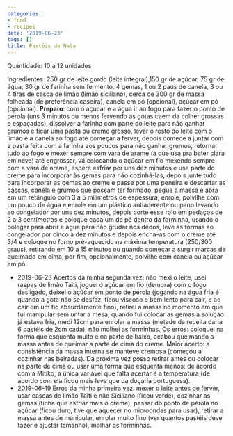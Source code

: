 ```yaml
---
categories:
- food
- recipes
date: '2019-06-23'
tags: []
title: Pastéis de Nata
---
```


Quantidade: 10 a 12 unidades

Ingredientes: 250 gr de leite gordo (leite integral),150 gr de açúcar, 75 gr de água, 30 gr de farinha sem fermento, 4 gemas, 1 ou 2 paus de canela, 3 ou 4 tiras de casca de limão (limão siciliano), cerca de 300 gr de massa folheada (de preferência caseira), canela em pó (opcional), açúcar em pó (opcional). **Preparo**: com o açúcar e a água ir ao fogo para fazer o ponto de pérola (uns 3 minutos ou menos fervendo as gotas caem da colher grossas e espaçadas), dissolver a farinha com parte do leite para não ganhar grumos e ficar uma pasta ou creme grosso, levar o resto do leite com o limão e a canela ao fogo até começar a ferver, depois comece a juntar com a pasta feita com a farinha aos poucos para não ganhar grumos, retornar tudo ao fogo e mexer sempre com vara de arame (a que usa pra bater clara em neve) até engrossar, vá colocando o açúcar em fio mexendo sempre com a vara de arame, espere esfriar por uns dez minutos e use parte do creme para incorporar às gemas para não cozinhá-las, depois junte tudo para incorporar as gemas ao creme e passe por uma peneira e descartar as cascas, canela e grumos que possam ter formado, pegue a massa e abra em um retângulo com 3 a 5 milímetros de espessura, enrole, polvilhe com um pouco de água e enrole em um plástico antiaderente ou pano levando ao congelador por uns dez minutos, depois corte esse rolo em pedaços de 2 a 3 centímetros e coloque cada um de pé dentro da forminha, usando o polegar para abrir e água para não grudar nos dedos, leve as formas ao congelador por cinco a dez minutos e depois encha-as com o creme até 3/4 e coloque no forno pré-aquecido na máxima temperatura (250/300 graus), retirando em 10 a 15 minutos ou quando começar a surgir marcas de queimado em cima, por fim, opcionalmente, polvilhe com canela ou açúcar em pó.

 - 2019-06-23 Acertos da minha segunda vez: não mexi o leite, usei raspas de limão Taiti, joguei o açúcar em fio (demora) com o fogo desligado, deixei o açúcar em ponto de pérola (jogando na água fria é quando a gota não se desfaz, ficou viscoso e bem lento para cair, e ao cair em um fio absurdamente fino), retirei a massa no momento em que fui manipular sem untar a mesa, quando fui colocar as gemas a solução já estava fria, medi 12cm para enrolar a massa (metade da receita daria 6 pastéis de 2cm cada), não molhei as forminhas. Os erros: coloquei na forma que esquenta muito e na parte de baixo, acabou queimando a massa antes de queimar a parte de cima do creme. Maior acerto: a consistência da massa interna se manteve cremosa (começou a cozinhar nas beiradas). Da próxima vez posso retirar antes ou colocar na parte de cima ou usar uma forma que esquenta menos; de acordo com a Mitiko, a única variável que falta acertar é a temperatura (de acordo com ela ficou mais leve que da doçaria portuguesa).
 - 2019-06-19 Erros da minha primeira vez: mexer o leite antes de ferver, usar cascas de limão Taiti e não Siciliano (ficou verde), cozinhar as gemas (tinha que esfriar mais o creme), passar do ponto de pérola no açúcar (ficou duro, tive que aquecer no microondas para usar), retirar a massa antes de manipular, enrolar muito fino (ver quantos pastéis deve fazer e ajustar tamanho), molhar as forminhas.